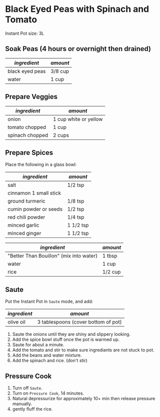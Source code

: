# Black Eyed Peas with Spinach and Tomato

Instant Pot size: 3L

## Soak Peas (4 hours or overnight then drained)

| *ingredient* | *amount* |
| --- | --- |
| black eyed peas | 3/8 cup |
| water | 1 cup |

## Prepare Veggies

| *ingredient* | *amount* |
| --- | --- |
| onion | 1 cup white or yellow | or 1/2 cup + 2 tbsp of dried onion
| tomato chopped | 1 cup |
| spinach chopped | 2 cups |

## Prepare Spices

Place the following in a glass bowl:

| *ingredient* | *amount* |
| --- | --- |
| salt | 1/2 tsp |
| cinnamon  1 small stick
| ground turmeric| 1/8 tsp |
| cumin powder or seeds | 1/2 tsp |
| red chili powder | 1/4 tsp |
| minced garlic | 1 1/2 tsp |
| minced ginger | 1 1/2 tsp |

 *ingredient* | *amount* |
| --- | --- |
| "Better Than Bouillon" (mix into water)| 1 tbsp |
| water | 1 cup |
| rice | 1/2 cup |

## Saute

Put the Instant Pot in `Saute` mode, and add:

| *ingredient* | *amount* |
| --- | --- |
| olive oil | 3 tablespoons (cover bottom of pot) |

1. Saute the onions until they are shiny and slippery looking.
1. Add the spice bowl stuff once the pot is warmed up.
1. Saute for about a minute.
1. Add the tomato and stir to make sure ingrediants are not stuck to pot.
1. Add the beans and water mixture.
1. Add the spinach and rice. (don't stir)

## Pressure Cook

1. Turn off `Saute`.
1. Turn on `Pressure Cook`, 14 minutes.
1. Natural depressurize for approximately 10+ min then release pressure manually.
1. gently fluff the rice.
